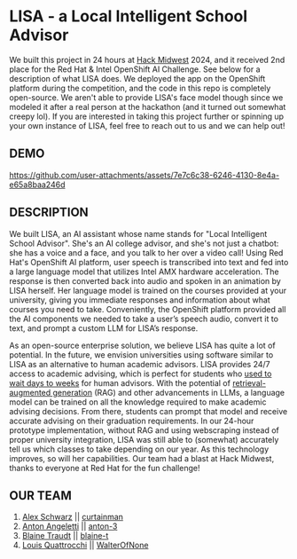 # LISA - a Local Intelligent School Advisor
We built this project in 24 hours at [Hack Midwest](https://hackmidwest.com) 2024, and it received 2nd place for the Red Hat & Intel OpenShift AI Challenge. See below for a description of what LISA does. We deployed the app on the OpenShift platform during the competition, and the code in this repo is completely open-source. We aren't able to provide LISA's face model though since we modeled it after a real person at the hackathon (and it turned out somewhat creepy lol). If you are interested in taking this project further or spinning up your own instance of LISA, feel free to reach out to us and we can help out!

## DEMO



https://github.com/user-attachments/assets/7e7c6c38-6246-4130-8e4a-e65a8baa246d



## DESCRIPTION

We built LISA, an AI assistant whose name stands for "Local Intelligent School Advisor". She's an AI college advisor, and she's not just a chatbot: she has a voice and a face, and you talk to her over a video call! Using Red Hat's OpenShift AI platform, user speech is transcribed into text and fed into a large language model that utilizes Intel AMX hardware acceleration. The response is then converted back into audio and spoken in an animation by LISA herself. Her language model is trained on the courses provided at your university, giving you immediate responses and information about what courses you need to take. Conveniently, the OpenShift platform provided all the AI components we needed to take a user’s speech audio, convert it to text, and prompt a custom LLM for LISA’s response.

As an open-source enterprise solution, we believe LISA has quite a lot of potential. In the future, we envision universities using software similar to LISA as an alternative to human academic advisors. LISA provides 24/7 access to academic advising, which is perfect for students who [used to wait days to weeks](https://thedailycougar.com/2020/12/28/students-discouraged-by-academic-advising-wait-times/) for human advisors. With the potential of [retrieval-augmented generation](https://www.redhat.com/en/topics/ai/what-is-retrieval-augmented-generation) (RAG) and other advancements in LLMs, a language model can be trained on all the knowledge required to make academic advising decisions. From there, students can prompt that model and receive accurate advising on their graduation requirements. In our 24-hour prototype implementation, without RAG and using webscraping instead of proper university integration, LISA was still able to (somewhat) accurately tell us which classes to take depending on our year. As this technology improves, so will her capabilities. Our team had a blast at Hack Midwest, thanks to everyone at Red Hat for the fun challenge!

## OUR TEAM

1. [Alex Schwarz](https://curtain.sh) || [curtainman](https://github.com/curtainman)
2. [Anton Angeletti](https://antonangeletti.com) || [anton-3](https://github.com/anton-3)
3. [Blaine Traudt](https://traudt.dev) || [blaine-t](https://github.com/blaine-t)
4. [Louis Quattrocchi](https://waltlab.com) || [WalterOfNone](https://github.com/WalterOfNone)
